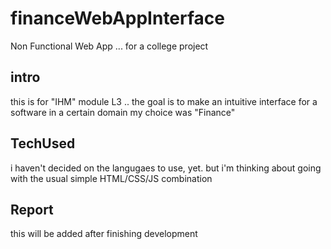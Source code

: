 # financeWebAppInterface
Non Functional Web App ... for a college project

## intro
this is for "IHM" module L3 ..
the goal is to make an intuitive interface for a software in a certain domain
my choice was "Finance"

## TechUsed
i haven't decided on the langugaes to use, yet. 
but i'm thinking about going with the usual simple HTML/CSS/JS combination 

## Report
this will be added after finishing development 

